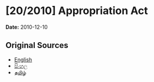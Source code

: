 # [20/2010] Appropriation Act

**Date:** 2010-12-10

## Original Sources

- [English](https://documents.gov.lk/view/acts/2010/12/20-2010_E.pdf)
- [සිංහල](https://documents.gov.lk/view/acts/2010/12/20-2010_S.pdf)
- [தமிழ்](https://documents.gov.lk/view/acts/2010/12/20-2010_T.pdf)
